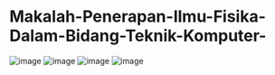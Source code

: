 # Makalah-Penerapan-Ilmu-Fisika-Dalam-Bidang-Teknik-Komputer-
![image](https://github.com/user-attachments/assets/e9c2d340-2ff5-41bb-a502-98dfca116f9d)
![image](https://github.com/user-attachments/assets/0ccdf7aa-3cbc-40e5-bcc5-60a63689c8b6)
![image](https://github.com/user-attachments/assets/aae377b8-24a4-48d2-8237-2ed01b1f322a)
![image](https://github.com/user-attachments/assets/c5ee718a-5388-4c43-87f6-8dd21a26f3a8)
